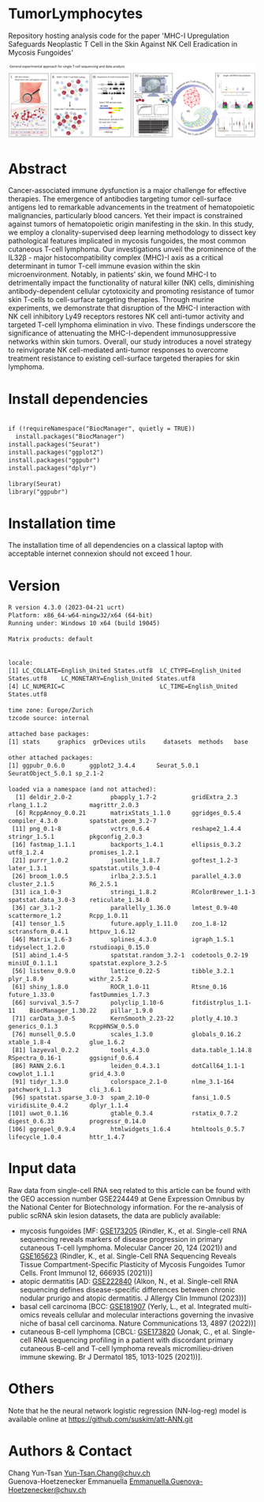 # TumorLymphocytes

Repository hosting analysis code for the paper 'MHC-I Upregulation Safeguards Neoplastic T Cell in the Skin Against NK Cell Eradication in Mycosis Fungoides'  
  
  


<p align="center">
  <img src="www/g314.png">
</p>


# Abstract

Cancer-associated immune dysfunction is a major challenge for effective therapies. The emergence of antibodies targeting tumor cell-surface antigens led to remarkable advancements in the treatment of hematopoietic malignancies, particularly blood cancers. Yet their impact is constrained against tumors of hematopoietic origin manifesting in the skin. 
In this study, we employ a clonality-supervised deep learning methodology to dissect key pathological features implicated in mycosis fungoides, the most common cutaneous T-cell lymphoma. Our investigations unveil the prominence of the IL32β - major histocompatibility complex (MHC)-I axis as a critical determinant in tumor T-cell immune evasion within the skin microenvironment. Notably, in patients’ skin, we found MHC-I to detrimentally impact the functionality of natural killer (NK) cells, diminishing antibody-dependent cellular cytotoxicity and promoting resistance of tumor skin T-cells to cell-surface targeting therapies. Through murine experiments, we demonstrate that disruption of the MHC-I interaction with NK cell inhibitory Ly49 receptors restores NK cell anti-tumor activity and targeted T-cell lymphoma elimination in vivo. These findings underscore the significance of attenuating the MHC-I-dependent immunosuppressive networks within skin tumors. Overall, our study introduces a novel strategy to reinvigorate NK cell-mediated anti-tumor responses to overcome treatment resistance to existing cell-surface targeted therapies for skin lymphoma.

# Install dependencies 

```

if (!requireNamespace("BiocManager", quietly = TRUE))
  install.packages("BiocManager")
install.packages("Seurat")
install.packages("ggplot2")
install.packages("ggpubr")
install.packages("dplyr")

library(Seurat)
library("ggpubr")

```

# Installation time 
The installation time of all dependencies on a classical laptop with acceptable internet connexion should not exceed 1 hour.


# Version 

```
R version 4.3.0 (2023-04-21 ucrt)
Platform: x86_64-w64-mingw32/x64 (64-bit)
Running under: Windows 10 x64 (build 19045)

Matrix products: default


locale:
[1] LC_COLLATE=English_United States.utf8  LC_CTYPE=English_United States.utf8    LC_MONETARY=English_United States.utf8
[4] LC_NUMERIC=C                           LC_TIME=English_United States.utf8    

time zone: Europe/Zurich
tzcode source: internal

attached base packages:
[1] stats     graphics  grDevices utils     datasets  methods   base     

other attached packages:
[1] ggpubr_0.6.0       ggplot2_3.4.4      Seurat_5.0.1       SeuratObject_5.0.1 sp_2.1-2          

loaded via a namespace (and not attached):
  [1] deldir_2.0-2           pbapply_1.7-2          gridExtra_2.3          rlang_1.1.2            magrittr_2.0.3        
  [6] RcppAnnoy_0.0.21       matrixStats_1.1.0      ggridges_0.5.4         compiler_4.3.0         spatstat.geom_3.2-7   
 [11] png_0.1-8              vctrs_0.6.4            reshape2_1.4.4         stringr_1.5.1          pkgconfig_2.0.3       
 [16] fastmap_1.1.1          backports_1.4.1        ellipsis_0.3.2         utf8_1.2.4             promises_1.2.1        
 [21] purrr_1.0.2            jsonlite_1.8.7         goftest_1.2-3          later_1.3.1            spatstat.utils_3.0-4  
 [26] broom_1.0.5            irlba_2.3.5.1          parallel_4.3.0         cluster_2.1.5          R6_2.5.1              
 [31] ica_1.0-3              stringi_1.8.2          RColorBrewer_1.1-3     spatstat.data_3.0-3    reticulate_1.34.0     
 [36] car_3.1-2              parallelly_1.36.0      lmtest_0.9-40          scattermore_1.2        Rcpp_1.0.11           
 [41] tensor_1.5             future.apply_1.11.0    zoo_1.8-12             sctransform_0.4.1      httpuv_1.6.12         
 [46] Matrix_1.6-3           splines_4.3.0          igraph_1.5.1           tidyselect_1.2.0       rstudioapi_0.15.0     
 [51] abind_1.4-5            spatstat.random_3.2-1  codetools_0.2-19       miniUI_0.1.1.1         spatstat.explore_3.2-5
 [56] listenv_0.9.0          lattice_0.22-5         tibble_3.2.1           plyr_1.8.9             withr_2.5.2           
 [61] shiny_1.8.0            ROCR_1.0-11            Rtsne_0.16             future_1.33.0          fastDummies_1.7.3     
 [66] survival_3.5-7         polyclip_1.10-6        fitdistrplus_1.1-11    BiocManager_1.30.22    pillar_1.9.0          
 [71] carData_3.0-5          KernSmooth_2.23-22     plotly_4.10.3          generics_0.1.3         RcppHNSW_0.5.0        
 [76] munsell_0.5.0          scales_1.3.0           globals_0.16.2         xtable_1.8-4           glue_1.6.2            
 [81] lazyeval_0.2.2         tools_4.3.0            data.table_1.14.8      RSpectra_0.16-1        ggsignif_0.6.4        
 [86] RANN_2.6.1             leiden_0.4.3.1         dotCall64_1.1-1        cowplot_1.1.1          grid_4.3.0            
 [91] tidyr_1.3.0            colorspace_2.1-0       nlme_3.1-164           patchwork_1.1.3        cli_3.6.1             
 [96] spatstat.sparse_3.0-3  spam_2.10-0            fansi_1.0.5            viridisLite_0.4.2      dplyr_1.1.4           
[101] uwot_0.1.16            gtable_0.3.4           rstatix_0.7.2          digest_0.6.33          progressr_0.14.0      
[106] ggrepel_0.9.4          htmlwidgets_1.6.4      htmltools_0.5.7        lifecycle_1.0.4        httr_1.4.7
```

# Input data

Raw data from single-cell RNA seq related to this article can be found with the GEO accession number GSE224449 at Gene Expression Omnibus by the National Center for Biotechnology information.
For the re-analysis of public scRNA skin lesion datasets, the data are publicly available:
 
 * mycosis fungoides [MF: [GSE173205](https://www.ncbi.nlm.nih.gov/geo/query/acc.cgi?acc=GSE173205) (Rindler, K., et al. Single-cell RNA sequencing reveals markers of disease progression in primary cutaneous T-cell lymphoma. Molecular Cancer 20, 124 (2021)) and [GSE165623](https://www.ncbi.nlm.nih.gov/geo/query/acc.cgi?acc=GSE165623) (Rindler, K., et al. Single-Cell RNA Sequencing Reveals Tissue Compartment-Specific Plasticity of Mycosis Fungoides Tumor Cells. Front Immunol 12, 666935 (2021))]
 * atopic dermatitis [AD: [GSE222840](https://www.ncbi.nlm.nih.gov/geo/query/acc.cgi?acc=GSE222840) (Alkon, N., et al. Single-cell RNA sequencing defines disease-specific differences between chronic nodular prurigo and atopic dermatitis. J Allergy Clin Immunol (2023))]
 * basal cell carcinoma [BCC: [GSE181907](https://www.ncbi.nlm.nih.gov/geo/query/acc.cgi?acc=GSE181907) (Yerly, L., et al. Integrated multi-omics reveals cellular and molecular interactions governing the invasive niche of basal cell carcinoma. Nature Communications 13, 4897 (2022))]
 * cutaneous B-cell lymphoma [CBCL: [GSE173820](https://www.ncbi.nlm.nih.gov/geo/query/acc.cgi?acc=GSE173820) (Jonak, C., et al. Single-cell RNA sequencing profiling in a patient with discordant primary cutaneous B-cell and T-cell lymphoma reveals micromilieu-driven immune skewing. Br J Dermatol 185, 1013-1025 (2021))].


# Others
Note that he the neural network logistic regression (NN-log-reg) model is available online at https://github.com/suskim/att-ANN.git


# Authors & Contact
Chang Yun-Tsan <Yun-Tsan.Chang@chuv.ch>  
Guenova-Hoetzenecker Emmanuella Emmanuella.Guenova-Hoetzenecker@chuv.ch
